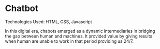 # Chatbot

Technologies Used: HTML, CSS, Javascript

In this digital era, chabots emerged as a dynamic intermediaries in bridging the gap between human and machines. It provided value by giving results when human are unable to work in that period providing us 24/7. 
